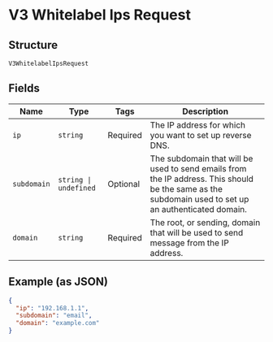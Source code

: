 
# V3 Whitelabel Ips Request

## Structure

`V3WhitelabelIpsRequest`

## Fields

| Name | Type | Tags | Description |
|  --- | --- | --- | --- |
| `ip` | `string` | Required | The IP address for which you want to set up reverse DNS. |
| `subdomain` | `string \| undefined` | Optional | The subdomain that will be used to send emails from the IP address. This should be the same as the subdomain used to set up an authenticated domain. |
| `domain` | `string` | Required | The root, or sending, domain that will be used to send message from the IP address. |

## Example (as JSON)

```json
{
  "ip": "192.168.1.1",
  "subdomain": "email",
  "domain": "example.com"
}
```

